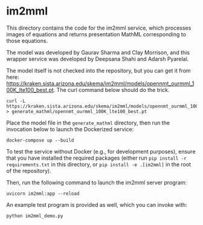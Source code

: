 # im2mml

This directory contains the code for the im2mml service, which processes images
of equations and returns presentation MathML corresponding to those equations.

The model was developed by Gaurav Sharma and Clay Morrison, and this wrapper
service was developed by Deepsana Shahi and Adarsh Pyarelal.

The model itself is not checked into the repository, but you can get it from
here:
https://kraken.sista.arizona.edu/skema/im2mml/models/opennmt_ourmml_100K_lte100_best.pt.
The curl command below should do the trick.

```
curl -L https://kraken.sista.arizona.edu/skema/im2mml/models/opennmt_ourmml_100K_lte100_best.pt > generate_mathml/opennmt_ourmml_100K_lte100_best.pt
```

Place the model file in the `generate_mathml` directory, then run the
invocation below to launch the Dockerized service:

```
docker-compose up --build
```

To test the service without Docker (e.g., for development purposes), ensure
that you have installed the required
packages (either run `pip install -r requirements.txt` in this directory, or
`pip install -e .[im2mml]` in the root of the repository).

Then, run the following command to launch the im2mml server program:

```
uvicorn im2mml:app --reload
```

An example test program is provided as well, which you can invoke with:

```
python im2mml_demo.py
```
